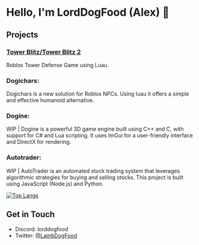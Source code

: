 # Hello, I'm LordDogFood (Alex) 👋

## Projects

### [Tower Blitz/Tower Blitz 2](https://www.roblox.com/games/4739557376/Tower-Blitz)
Roblox Tower Defense Game using Luau.
### Dogichars:
Dogichars is a new solution for Roblox NPCs. Using luau it offers a simple and effective humanoid alternative.
### Dogine: 
WIP | Dogine is a powerful 3D game engine built using C++ and C, with support for C# and Lua scripting. It uses ImGui for a user-friendly interface and DirectX for rendering.
### Autotrader:
WIP | AutoTrader is an automated stock trading system that leverages algorithmic strategies for buying and selling stocks. This project is built using JavaScript (Node.js) and Python.

[![Top Langs](https://github-readme-stats-mofb.vercel.app/api/top-langs/?username=LambDogFood&layout=compact&count-private=true)](https://github.com/anuraghazra/github-readme-stats) 

## Get in Touch

- Discord: lorddogfood
- Twitter: [@LambDogFood](https://twitter.com/LambDogFood)
